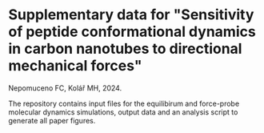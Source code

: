 # Supplementary data for "Sensitivity of peptide conformational dynamics in carbon nanotubes to directional mechanical forces"

Nepomuceno FC, Kolář MH, 2024.

The repository contains input files for the equilibirum and force-probe molecular dynamics simulations, output data and an analysis script to generate all paper figures.
